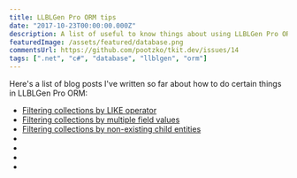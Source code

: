 ```yaml
---
title: LLBLGen Pro ORM tips
date: "2017-10-23T00:00:00.000Z"
description: A list of useful to know things about using LLBLGen Pro ORM
featuredImage: /assets/featured/database.png
commentsUrl: https://github.com/pootzko/tkit.dev/issues/14
tags: [".net", "c#", "database", "llblgen", "orm"]
---
```


Here's a list of blog posts I've written so far about how to do certain things in LLBLGen Pro ORM:

- [Filtering collections by LIKE operator](/2017/10/22/filtering-collections-by-like-operator-in-llblgen-pro-orm/)
- [Filtering collections by multiple field values](/2017/10/22/filtering-collections-by-multiple-field-values-in-llblgen-pro-orm/)
- [Filtering collections by non-existing child entities](/2017/10/22/filtering-collections-by-non-existing-child-entities-in-llblgen-pro-orm/)
- []()
- []()
- []()
- []()